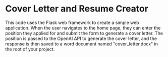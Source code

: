 # Cover Letter and Resume Creator

This code uses the Flask web framework to create a simple web application. When the user navigates to the home page, they can enter the position they applied for and submit the form to generate a cover letter. The position is passed to the OpenAI API to generate the cover letter, and the response is then saved to a word document named "cover_letter.docx" in the root of your project. 

